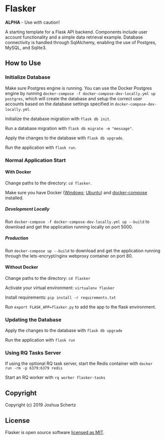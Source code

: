 # Flasker

**ALPHA** - Use with caution!

A starting template for a Flask API backend. Components include user account functionality and a simple data retrieval example. Database connectivity is handled through SqlAlchemy, enabling the use of Postgres, MySQL, and Sqlite3.

## How to Use

### Initialize Database

Make sure Postgres engine is running. You can use the Docker Postgres engine by running `docker-compose -f docker-compose-dev-locally.yml up postgres`, which will create the database and setup the correct user accounts based on the database settings specified in `docker-compose-dev-locally.yml`.

Initialize the database migration with `flask db init`.

Run a database migration with `flask db migrate -m "message"`.

Apply the changes to the database with `flask db upgrade`.

Run the application with `flask run`.

### Normal Application Start

#### With Docker

Change paths to the directory: `cd flasker`.

Make sure you have Docker ([Windows](https://docs.docker.com/docker-for-windows/install/); [Ubuntu](https://docs.docker.com/install/linux/docker-ce/ubuntu/)) and [docker-compose](https://docs.docker.com/compose/install/) installed.

##### Development Locally

Run `docker-compose -f docker-compose-dev-locally.yml up --build` to download and get the application running locally on port 5000.

##### Production

Run `docker-compose up --build` to download and get the application running through the lets-encrypt/nginx webproxy container on port 80.


#### Without Docker

Change paths to the directory: `cd flasker`

Activate your virtual environment: `virtualenv flasker`

Install requirements: `pip install -r requirements.txt`

Run `export FLASK_APP=flasker.py` to add the app to the flask environment.

### Updating the Database

Apply the changes to the database with `flask db upgrade`

Run the application with `flask run`

### Using RQ Tasks Server

If using the optional RQ task server, start the Redis container with `docker run -rm -p 6379:6379 redis`

Start an RQ worker with `rq worker flasker-tasks`

## Copyright

Copyright (c) 2019 Joshua Schertz

## License

Flasker is open source software [licensed as MIT](https://github.com/camisatx/flasker/blob/master/LICENSE).
